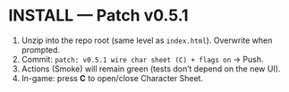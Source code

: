 # INSTALL — Patch v0.5.1

1) Unzip into the repo root (same level as `index.html`). Overwrite when prompted.
2) Commit: `patch: v0.5.1 wire char sheet (C) + flags on` → Push.
3) Actions (Smoke) will remain green (tests don’t depend on the new UI).
4) In-game: press **C** to open/close Character Sheet.
